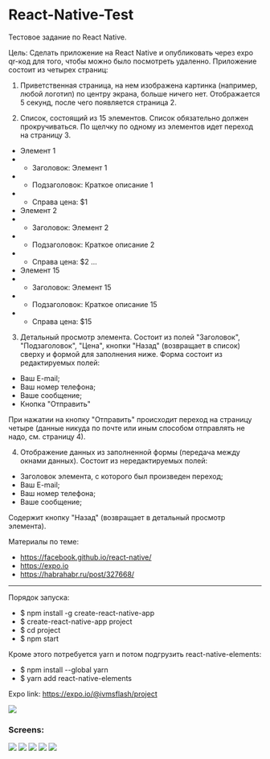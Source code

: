 # React-Native-Test

Тестовое задание по React Native.

Цель:
Сделать приложение на React Native и опубликовать через expo qr-код для того, чтобы можно было посмотреть удаленно. Приложение состоит из четырех страниц:

1. Приветственная страница, на нем изображена картинка (например, любой логотип) по центру экрана, больше ничего нет. Отображается 5 секунд, после чего появляется страница 2.

2. Список, состоящий из 15 элементов.
Список обязательно должен прокручиваться. По щелчку по одному из элементов идет переход на страницу 3.
- Элемент 1
- - Заголовок: Элемент 1
- - Подзаголовок: Краткое описание 1
- - Справа цена: $1
- Элемент 2
- - Заголовок: Элемент 2
- - Подзаголовок: Краткое описание 2
- - Справа цена: $2
...
- Элемент 15
- - Заголовок: Элемент 15
- - Подзаголовок: Краткое описание 15
- - Справа цена: $15

3. Детальный просмотр элемента.
Состоит из полей "Заголовок", "Подзаголовок", "Цена", кнопки "Назад" (возвращает в список) сверху и формой для заполнения ниже.
Форма состоит из редактируемых полей:
- Ваш E-mail;
- Ваш номер телефона;
- Ваше сообщение;
- Кнопка "Отправить"

При нажатии на кнопку "Отправить" происходит переход на страницу четыре (данные никуда по почте или иным способом отправлять не надо, см. страницу 4).

4. Отображение данных из заполненной формы (передача между окнами данных).
Состоит из нередактируемых полей:
- Заголовок элемента, с которого был произведен переход;
- Ваш E-mail;
- Ваш номер телефона;
- Ваше сообщение;

Содержит кнопку "Назад" (возвращает в детальный просмотр элемента).
 

Материалы по теме:
- https://facebook.github.io/react-native/
- https://expo.io
- https://habrahabr.ru/post/327668/

-------------------------------------------------------------------------------------------
Порядок запуска:
- $ npm install -g create-react-native-app
- $ create-react-native-app project
- $ cd project
- $ npm start

Кроме этого потребуется yarn и потом подгрузить react-native-elements:
- $ npm install --global yarn
- $ yarn add react-native-elements

Expo link: https://expo.io/@ivmsflash/project

[![](http://ivms-flash.ru/github/qr.png)](http://ivms-flash.ru/github/qr.png)
### Screens:

[![](http://ivms-flash.ru/github/screen6.png)](http://ivms-flash.ru/github/screen6.png)
[![](http://ivms-flash.ru/github/screen2.png)](http://ivms-flash.ru/github/screen2.png)
[![](http://ivms-flash.ru/github/screen3.png)](http://ivms-flash.ru/github/screen3.png)
[![](http://ivms-flash.ru/github/screen4.png)](http://ivms-flash.ru/github/screen4.png)
[![](http://ivms-flash.ru/github/screen5.png)](http://ivms-flash.ru/github/screen5.png)
